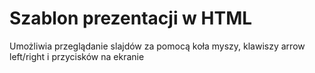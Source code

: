 # Szablon prezentacji w HTML

Umożliwia przeglądanie slajdów za pomocą koła myszy, klawiszy arrow left/right i przycisków na ekranie
